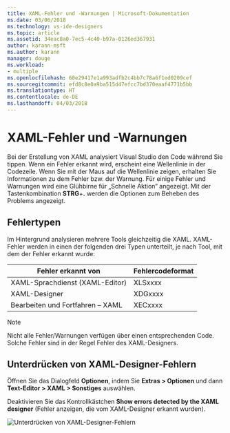 ```yaml
---
title: XAML-Fehler und -Warnungen | Microsoft-Dokumentation
ms.date: 03/06/2018
ms.technology: vs-ide-designers
ms.topic: article
ms.assetid: 34eac8a0-7ec5-4c40-b97a-0126ed367931
author: karann-msft
ms.author: karann
manager: douge
ms.workload:
- multiple
ms.openlocfilehash: 60e29417e1a993adfb2c4bb7c78a6f1ed0209cef
ms.sourcegitcommit: efd8c8e0a9ba515d47efcc7bd370eaaf4771b5bb
ms.translationtype: HT
ms.contentlocale: de-DE
ms.lasthandoff: 04/03/2018
---
```

# <a name="xaml-errors-and-warnings"></a>XAML-Fehler und -Warnungen

Bei der Erstellung von XAML analysiert Visual Studio den Code während Sie tippen. Wenn ein Fehler erkannt wird, erscheint eine Wellenlinie in der Codezeile. Wenn Sie mit der Maus auf die Wellenlinie zeigen, erhalten Sie Informationen zu dem Fehler bzw. der Warnung. Für einige Fehler und Warnungen wird eine Glühbirne für „Schnelle Aktion“ angezeigt. Mit der Tastenkombination **STRG**+**.** werden die Optionen zum Beheben des Problems angezeigt.

## <a name="error-types"></a>Fehlertypen

Im Hintergrund analysieren mehrere Tools gleichzeitig die XAML. XAML-Fehler werden in einen der folgenden drei Typen unterteilt, je nach Tool, mit dem der Fehler erkannt wurde:

|**Fehler erkannt von**|**Fehlercodeformat**|  
|--------------------------------|-----------------|  
|XAML-Sprachdienst (XAML-Editor)|XLSxxxx|  
|XAML-Designer|XDGxxxx|  
|Bearbeiten und Fortfahren – XAML|XECxxxx|  

> [!Note]
> Nicht alle Fehler/Warnungen verfügen über einen entsprechenden Code. Solche Fehler sind in der Regel Fehler des XAML-Designers.


## <a name="suppress-xaml-designer-errors"></a>Unterdrücken von XAML-Designer-Fehlern

Öffnen Sie das Dialogfeld **Optionen**, indem Sie **Extras > Optionen** und dann **Text-Editor > XAML > Sonstiges** auswählen.

Deaktivieren Sie das Kontrollkästchen **Show errors detected by the XAML designer** (Fehler anzeigen, die vom XAML-Designer erkannt wurden).

![Unterdrücken von XAML-Designer-Fehlern](../designers/media/suppress_xaml_designer_errors.PNG "SuppressXAMLDesignerErrors")


